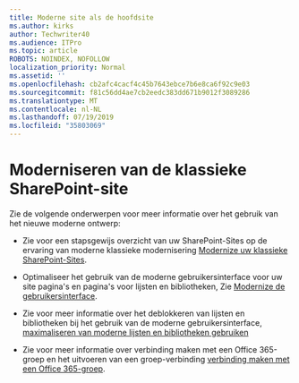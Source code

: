 ```yaml
---
title: Moderne site als de hoofdsite
ms.author: kirks
author: Techwriter40
ms.audience: ITPro
ms.topic: article
ROBOTS: NOINDEX, NOFOLLOW
localization_priority: Normal
ms.assetid: ''
ms.openlocfilehash: cb2afc4cacf4c45b7643ebce7b6e8ca6f92c9e03
ms.sourcegitcommit: f81c56dd4ae7cb2eedc383dd671b9012f3089286
ms.translationtype: MT
ms.contentlocale: nl-NL
ms.lasthandoff: 07/19/2019
ms.locfileid: "35803069"
---
```

# <a name="modernize-your-classic-sharepoint-site"></a>Moderniseren van de klassieke SharePoint-site

Zie de volgende onderwerpen voor meer informatie over het gebruik van het nieuwe moderne ontwerp:

- Zie voor een stapsgewijs overzicht van uw SharePoint-Sites op de ervaring van moderne klassieke modernisering [Modernize uw klassieke SharePoint-Sites](https://docs.microsoft.com/sharepoint/dev/transform/modernize-classic-sites).

- Optimaliseer het gebruik van de moderne gebruikersinterface voor uw site pagina's en pagina's voor lijsten en bibliotheken, Zie [Modernize de gebruikersinterface](https://docs.microsoft.com/sharepoint/dev/transform/modernize-userinterface). 

- Zie voor meer informatie over het deblokkeren van lijsten en bibliotheken bij het gebruik van de moderne gebruikersinterface, [maximaliseren van moderne lijsten en bibliotheken gebruiken](https://docs.microsoft.com/sharepoint/dev/transform/modernize-userinterface-lists-and-libraries)

- Zie voor meer informatie over verbinding maken met een Office 365-groep en het uitvoeren van een groep-verbinding [verbinding maken met een Office 365-groep](https://docs.microsoft.com/sharepoint/dev/transform/modernize-connect-to-office365-group).
